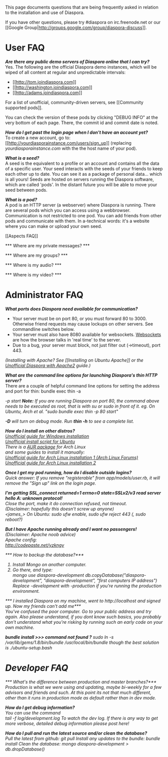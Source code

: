 This page documents questions that are being frequently asked in relation to the installation and use of Diaspora.

If you have other questions, please try #diaspora on irc.freenode.net or our [[Google Group|http://groups.google.com/group/diaspora-discuss]].

# User FAQ

***Are there any public demo servers of Diaspora online that I can try?***  
Yes. The following are the official Diaspora demo instances, which will be wiped of all content at regular and unpredictable intervals:

* [[http://tom.joindiaspora.com]]
* [[http://washington.joindiaspora.com]]
* [[http://adams.joindiaspora.com]]

For a list of unofficial, community-driven servers, see [[Community supported pods]].

You can check the version of these pods by clicking "DEBUG INFO" at the very bottom of each page. There, the commit id and commit date is noted.

***How do I get past the login page when I don't have an account yet?***  
To create a new account, go to:
[[http://yourdiasporainstance.com/users/sign_up]] (replacing *yourdiasporainstance.com* with the the host name of your pod).

***What is a *seed*?***  
A seed is the equivalent to a profile or an account and contains all the data of a specific user. Your seed interacts with the seeds of your friends to keep each other up to date. You can see it as a package of personal data... which is all yours! Seeds are hosted on servers running the Diaspora software, which are called 'pods'. In the distant future you will be able to move your seed between pods.

***What is a *pod*?***  
A pod is an HTTP server (a webserver) where Diaspora is running. There are several pods which you can access using a webbrowser. Communication is not restricted to one pod. You can add friends from other pods and communicate with them. In a-technical words: it's a website where you can make or upload your own seed.

[[Aspects FAQ]]

*** Where are my private messages? ***

*** Where are my groups? ***

*** Where is my audio? ***

*** Where is my video? ***

# Administrator FAQ

***What ports does Diaspora need available for communication?***  

* Your server must be on port 80, or you must forward 80 to 3000.  Otherwise friend requests may cause lockups on other servers.  See commandline switches below.
* Your server must also have 8080 available for websockets.  [Websockets](http://en.wikipedia.org/wiki/WebSockets) are how the browser talks in 'real time' to the server.
* Due to a bug, your server must block, not just filter out (->timeout), port 443.

*(Installing with Apache? See [[Installing on Ubuntu Apache]] or the [Unofficial Diaspora with Apache2](http://blog.fejes.ca/?p=41) guide.)*

***What are the command line options for launching Diaspora's thin HTTP server?***  
There are a couple of helpful command line options for setting the address and port for thin:
    bundle exec thin -a <address> -p <port> start
**Note:** If you are running Diaspora on port 80, the command above needs to be executed as root, that is with su or sudo in front of it. eg. On Ubuntu, Arch et al. "sudo bundle exec thin -p 80 start"

**-D** will turn on debug mode.  Run **thin -h** to see a complete list.

***How do I install on other distros?***  
[Unofficial guide for Windows installation](http://tom.net.nz/2010/09/installing-diaspora-on-windows/)<br>
[Unofficial install script for Ubuntu](http://github.com/maco/diaspora/commits/master/ubuntu-setup.bash)<br>
There is a [AUR package](http://aur.archlinux.org/packages.php?ID=40859) for Arch Linux<br>
and some guides to install it manually:  
[Unofficial guide for Arch Linux installation 1 (Arch Linux Forums)](https://bbs.archlinux.org/viewtopic.php?pid=826763#p826763)<br>
[Unofficial guide for Arch Linux installation 2](http://www.diederickdevries.net/blog/2010/09/16/diaspora-on-arch/)<br>


***Once I get my pod running, how do I disable outside logins?***  
Quick answer: If you remove "registerable" from app/models/user.rb, it will remove the "Sign up" link on the login page.

***I'm getting SSL_connect returned=1 errno=0 state=SSLv2/v3 read server hello A: unknown protocol!***  
Close the port, make it do connection refused, not timeout.  
(Disclaimer: hopefully this doesn't screw up anyone)  
<james_> On Ubuntu: sudo ufw enable, sudo ufw reject 443 (, sudo reboot?)

***But I have Apache running already and I want no passengers!***  
(Disclaimer: Apache noob advice)  
Apache config:  
http://codepaste.net/yzkngy

*** How to backup the database?***  
1) Install Mongo on another computer.  
2) Go there, and type:  
    mongo
    use diaspora-development
    db.copyDatabase("diaspora-development", "diaspora-development", "first computers IP address")
Replace -development with -production if you're running the production environment.

*** I installed Diaspora on my machine, went to http://localhost and signed up. Now my friends can't add me***  
You've confused the poor computer. Go to your public address and try again. Also please understand, if you dont know such basics, you probably don't understand what you're risking by running such an early code on your own machine.

***bundle install >>> command not found ?***
sudo ln -s /var/lib/gems/1.8/bin/bundle /usr/local/bin/bundle
though the best solution is ./ubuntu-setup.bash

# Developer FAQ

*** What's the difference between production and master branches?***  
Production is what we were using and updating, maybe bi-weekly for a few advisors and friends and such. At this point its not that much different, other than it runs in production mode as default rather than in dev mode.

***How do I get debug information?***  
You can use the command  
    tail -f log/development.log
To watch the dev log.  *If there is any way to get more verbose, detailed debug information please post here!*

***How do I pull and run the latest source and/or clean the database?***  
Pull the latest from github:
    git pull
Install any updates to the bundle:
    bundle install
Clean the database:
    mongo diaspora-development
    > db.dropDatabase()


